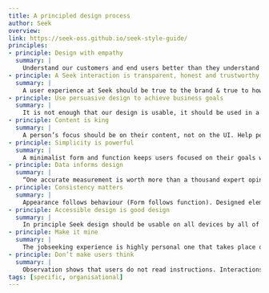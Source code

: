 ```yaml
---
title: A principled design process
author: Seek
overview:
link: https://seek-oss.github.io/seek-style-guide/
principles:
- principle: Design with empathy
  summary: |
    Understand our customers and end users better than they understand themselves.
- principle: A Seek interaction is transparent, honest and trustworthy
  summary: |
    A user experience at Seek should be true to the brand & true to how people want to be treated. “If we want users to like our software, we should design it to behave like a likeable person.” – Alan Cooper
- principle: Use persuasive design to achieve business goals
  summary: |
    It is not enough that our design is usable, it should be used in a way that encourages users towards the goals of SEEK. A registered user action is more valuable than an anonymous one, a searchable profile is more useful than a hidden one.
- principle: Content is king
  summary: |
    A person’s focus should be on their content, not on the UI. Help people work without interference.
- principle: Simplicity is powerful
  summary: |
    A minimalist form and function keeps users focused on their goals without distraction. It improves on-screen responsiveness as well as being suited to small-screen implementations.
- principle: Data informs design
  summary: |
    “One accurate measurement is worth more than a thousand expert opinions.” – Grace Hopper
- principle: Consistency matters
  summary: |
    Appearance follows behaviour (Form follows function). Designed elements should look like they behave—someone should be able to predict how an interface element will behave merely by looking at it. Embrace consistency, but not homogeneity. If something looks the same it should always act the same.
- principle: Accessible design is good design
  summary: |
    In principle Seek design should be usable on all devices by all of the people in all situations. Design is simple, touch friendly and clear and aims for AA accessibility.
- principle: Make it mine
  summary: |
    The jobseeking experience is highly personal one that takes place over extended periods of time. The experience should align to the way that users conduct their jobseeking, allowing them to continue where they left off.
- principle: Don’t make users think
  summary: |
    Observation shows that users do not read instructions. Interactions should be task focused, eliminating decision points and generally use one clear call to action.
tags: [specific, organisational]    
---
```


